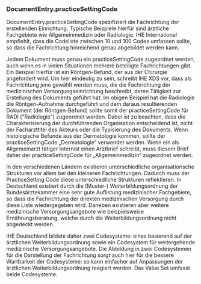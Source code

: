 <style>
table th {background: #f0b033}
table tr:nth-child(even) {background: #EEE}
table tr:nth-child(odd) {background: #FFF}
</style>

### DocumentEntry.practiceSettingCode

DocumentEntry.practiceSettingCode spezifiziert die Fachrichtung der erstellenden Einrichtung. 
Typische Beispiele hierfür sind ärztliche Fachgebiete wie Allgemeinmedizin oder Radiologie. 
IHE International empfiehlt, dass die Codeliste zwischen 10 und 100 Codes umfassen sollte, so dass die Fachrichtung hinreichend genau abgebildet werden kann.

Jedem Dokument muss genau ein practiceSettingCode zugeordnet werden, auch wenn es in vielen Situationen mehrere beteiligte Fachrichtungen gibt. 
Ein Beispiel hierfür ist ein Röntgen-Befund, der aus der Chirurgie angefordert wird. 
Um hier eindeutig zu sein, schreibt IHE XDS vor, dass als Fachrichtung jene gewählt werden muss, 
die die Fachrichtung der medizinischen Versorgungseinrichtung beschreibt, deren Tätigkeit zur Erstellung des Dokuments geführt hat. 
Im obigen Beispiel hat die Radiologie die Röntgen-Aufnahme durchgeführt und dem daraus resultierenden Dokument (der Röntgen-Befund) 
sollte somit der practiceSettingCode für RADI ("Radiologie") zugeordnet werden. Dabei ist zu beachten, dass die Charakterisierung 
der durchführenden Organisation entscheidend ist, nicht der Facharzttitel des Akteurs oder die Typisierung des Dokuments. 
Wenn histologische Befunde aus der Dermatologie kommen, sollte der practiceSettingCode „Dermatologie“ verwendet werden. 
Wenn ein als Allgemeinarzt tätiger Internist einen Arztbrief schreibt, muss diesem Brief daher der practiceSettingCode für „Allgemeinmedizin“ zugeordnet werden.

In den verschiedenen Ländern existieren unterschiedliche organisatiorische Strukturen vor allem bei den kleineren Fachrichtungen. 
Dadurch muss der PracticeSetting Code diese unterschiedliche Strukturen reflektieren. In Deutschland existiert 
durch die (Muster-) Weiterbildungsordnung der Bundesärztekammer eine sehr gute Auflistung medizinischer Fachgebiete, 
so dass die Fachrichtung der direkten medizinischen Versorgung durch diese Liste wiedergegeben wird. 
Daneben existieren aber weitere medizinische Versorgungsangebote wie beispielsweise Ernährungsberatung, welche durch die Weiterbildungsordnung nicht abgedeckt werden.

IHE Deutschland bildete daher zwei Codesysteme: eines basierend auf der ärztlichen Weiterbildungsordnung sowie ein Codesystem für 
weitergehende medizinische Versorgungsangebote. Die Abbildung in zwei Codesystemen für die Darstellung der Fachrichtung 
sorgt auch hier für die bessere Wartbarkeit der Codesysteme: so kann einfacher auf Anpassungen der ärztlichen Weiterbildungsordnung reagiert werden. Das Value Set umfasst beide Codesysteme.

